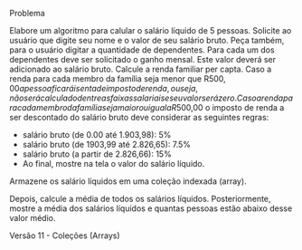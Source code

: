Problema

Elabore um algoritmo para calular o salário líquido de 5 pessoas.
Solicite ao usuário que digite seu nome e o valor de seu salário bruto. 
Peça também, para o usuário digitar a quantidade de dependentes. 
Para cada um dos dependentes deve ser solicitado o ganho mensal. Este valor deverá ser adicionado ao salário bruto.
Calcule a renda familiar per capta.
Caso a renda para cada membro da família seja menor que R$500,00 a pessoa ficará isenta de imposto de renda, ou seja, não será calculado dentre as faixas salariais e seu valor será zero.
Caso a renda para cada membro da família seja maior ou igual a R$500,00 o imposto de renda a ser descontado do salário bruto deve considerar as seguintes regras:
* salário bruto (de 0.00 até 1.903,98): 5%
* salário bruto (de 1903,99 até 2.826,65): 7.5%
* salário bruto (a partir de 2.826,66): 15%
* Ao final, mostre na tela o valor do salário líquido. 

Armazene os salário líquidos em uma coleção indexada (array).

Depois, calcule a média de todos os salários líquidos.
Posteriormente, mostre a média dos salários líquidos e quantas pessoas estão abaixo desse valor médio.

Versão 11 - Coleções (Arrays)